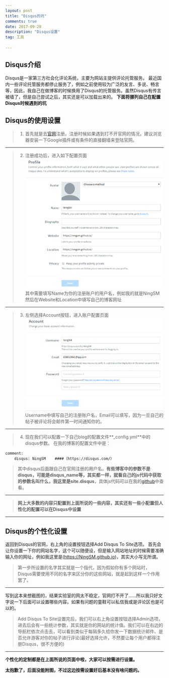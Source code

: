 ```yaml
---
layout: post
title: "Disqus的坑"
comments: true
date: 2017-09-28
description: "Disqus设置"
tag: 工具  

---   
```



## Disqus介绍
  Disqus是一家第三方社会化评论系统，主要为网站主提供评论托管服务。
最近国内一些评论托管服务都停止服务了，例如之前使用较为广泛的友言、多说、畅言等，因此，我自己在做博客的时候换用了Disqus的托管服务。虽然Disqus有传言   被墙了，但是自己尝试之后，其实还是可以加载出来的。
**下面将挪列自己在配置Disqus时候遇到的坑**

## Disqus的使用设置
>1. 首先就是去[官网](https://disqus.com/)注册。注册时候如果遇到打不开官网的情况，建议浏览器安装一下Google插件或有条件的直接翻墙来登陆官网。

---
>2. 注册成功后，进入如下配置页面![配置页面](/images/posts/Disqus/setting.png)
> 其中需要填写Name为你的注册账户的用户名，例如我的就是NingSM
> 然后在Website和Location中填写自己的博客网址

---
>3. 左侧选择Account按钮，进入账户配置页面![账户配置页面](/images/posts/Disqus/account.png)
> Username中填写自己的注册账户名，Email可以填写，因为一旦自己的帖子被评论将会邮件第一时间通知你的。

---
>4. 现在我们可以配置一下自己blog的配置文件**_config.yml**中的disqus参数。
> 在我的博客的配置文件中是：
```
comment:
    disqus: NingSM    ####（https://disqus.com/）
```
>其中disqus后面跟自己在官网注册的用户名。**有些博客中的参数不是disqus，可能是disqus_name等，其实都一样，就看自己的js代码中获取的参数名叫什么，我这里是site.disqus**，具体js代码可以在我的[github](https://github.com/NingSM/NingSM.github.io/blob/master/_includes/comments.html)中查看。
> 


---
> **网上大多数的内容只配置到上面所说的一些内容，其实还有一些小配置但人性化的配置可以在Disqus中设置**

---

## Disqus的个性化设置
   返回到Disqus的官网，右上角的设置按钮选择Add Disqus To Site选项。
   首先会让你设置一下你的网站名字，这个可以随便设，但是输入网站地址的时候需要准确输入你的网址，例如我这里是(https://NingSM.github.io)，其实大小写无所谓。
>第一步所设置的名字其实就是一个指代，因为假如你有多个网站时，Disqus需要使用不同的名字来区分你的这些网站，就是起到这样一个作用罢了。
 
 ---

  写到这本来想截图的，结果实验室的网太不稳定，官网打不开了......所以我只好文字说一下后面可以设置哪些内容。如果有问题的童鞋可以私信我或是评论区也是可以的。
 
>Add Disqus To Site设置完后，我们可以右上角设置按钮选择Admin选项，进去后会有一些统计参数，其实就是你的网站的统计值。我们可以在右边的导航栏依次点击去，可以看到类似于每隔多久给你发一下数据统计邮件、是否允许游客对你的帖子进行评论(最好选择允许，不然要让每个用户都得注册Disqus，很不方便的)
 
---

**个性化的定制都是在上面所说的页面中啦，大家可以按需进行设置。**

**太抱歉了，后面没能附图，不过这边按需设置好后基本没有啥问题的。**
